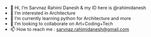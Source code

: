 - 👋 Hi, I’m Sarvnaz Rahimi Danesh & my ID here is @rahimidanesh
- 👀 I’m interested in Architecture
- 🌱 I’m currently learning python for Architecture and more
- 💞️ I’m looking to collaborate on Art+Coding+Tech
- 📫 How to reach me : sarvnaz.rahimidanesh@gmail.com

<!---
rahimidanesh/rahimidanesh is a ✨ special ✨ repository because its `README.md` (this file) appears on your GitHub profile.
You can click the Preview link to take a look at your changes.
--->

